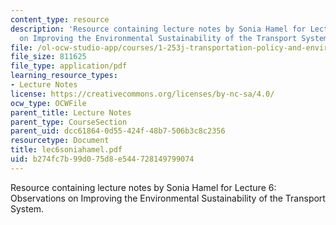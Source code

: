 ```yaml
---
content_type: resource
description: 'Resource containing lecture notes by Sonia Hamel for Lecture 6: Observations
  on Improving the Environmental Sustainability of the Transport System.'
file: /ol-ocw-studio-app/courses/1-253j-transportation-policy-and-environmental-limits-spring-2004/b274fc7b99d075d8e544728149799074_lec6soniahamel.pdf
file_size: 811625
file_type: application/pdf
learning_resource_types:
- Lecture Notes
license: https://creativecommons.org/licenses/by-nc-sa/4.0/
ocw_type: OCWFile
parent_title: Lecture Notes
parent_type: CourseSection
parent_uid: dcc61864-0d55-424f-48b7-506b3c8c2356
resourcetype: Document
title: lec6soniahamel.pdf
uid: b274fc7b-99d0-75d8-e544-728149799074
---
```

Resource containing lecture notes by Sonia Hamel for Lecture 6: Observations on Improving the Environmental Sustainability of the Transport System.